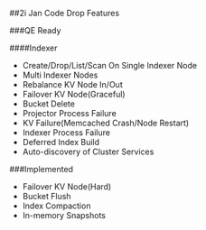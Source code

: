  ##2i Jan Code Drop Features
  
###QE Ready

####Indexer

- Create/Drop/List/Scan On Single Indexer Node
- Multi Indexer Nodes
- Rebalance KV Node In/Out
- Failover KV Node(Graceful)
- Bucket Delete
- Projector Process Failure
- KV Failure(Memcached Crash/Node Restart)
- Indexer Process Failure
- Deferred Index Build
- Auto-discovery of Cluster Services

###Implemented

- Failover KV Node(Hard)
- Bucket Flush
- Index Compaction
- In-memory Snapshots
